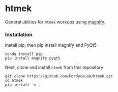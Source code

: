 # htmek
General utilities for `htmek` workups using [magnify](https://github.com/FordyceLab/magnify).

### Installation
Install pip, then pip install magnify and PyQt5
```
conda install pip
pip install magnify pyqt5
```
Next, clone and install `htmek` from this repository
```
git clone https://github.com/FordyceLab/htmek.git
cd htmek
pip install -e .
```
